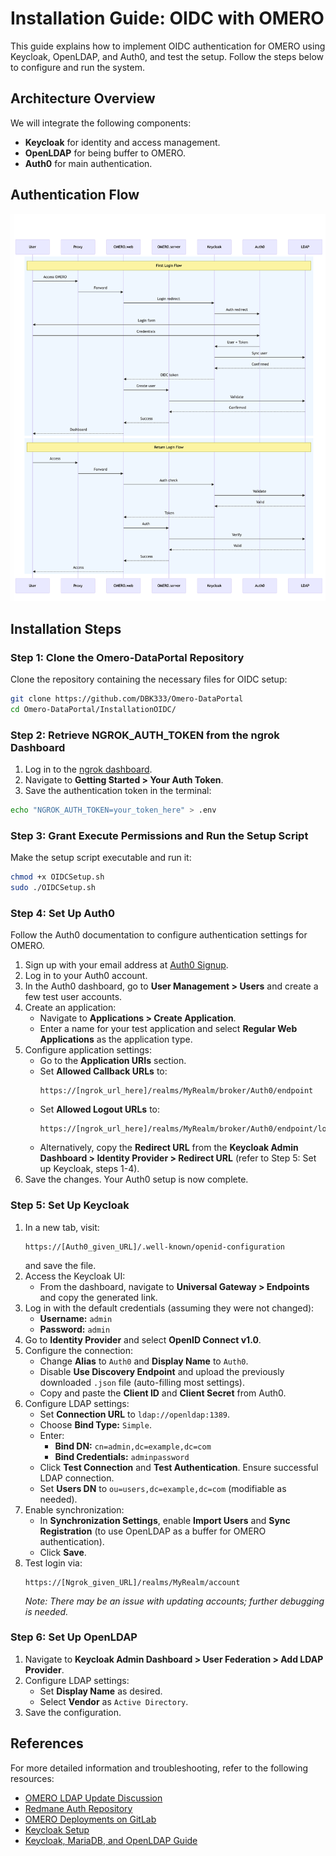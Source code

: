 # Installation Guide: OIDC with OMERO

This guide explains how to implement OIDC authentication for OMERO using Keycloak, OpenLDAP, and Auth0, and test the setup. Follow the steps below to configure and run the system.

## Architecture Overview

We will integrate the following components:

- **Keycloak** for identity and access management.
- **OpenLDAP** for being buffer to OMERO.
- **Auth0** for main authentication.

## Authentication Flow

![Authentication Flow](authentication-flow.png)

## Installation Steps

### Step 1: Clone the Omero-DataPortal Repository

Clone the repository containing the necessary files for OIDC setup:

```bash
git clone https://github.com/DBK333/Omero-DataPortal
cd Omero-DataPortal/InstallationOIDC/
```

### Step 2: Retrieve NGROK_AUTH_TOKEN from the ngrok Dashboard

1. Log in to the [ngrok dashboard](https://dashboard.ngrok.com/).
2. Navigate to **Getting Started > Your Auth Token**.
3. Save the authentication token in the terminal:

```bash
echo "NGROK_AUTH_TOKEN=your_token_here" > .env
```

### Step 3: Grant Execute Permissions and Run the Setup Script

Make the setup script executable and run it:

```bash
chmod +x OIDCSetup.sh
sudo ./OIDCSetup.sh
```

### Step 4: Set Up Auth0

Follow the Auth0 documentation to configure authentication settings for OMERO.

1. Sign up with your email address at [Auth0 Signup](https://auth0.com/signup?place=header&type=button&text=sign%20up).
2. Log in to your Auth0 account.
3. In the Auth0 dashboard, go to **User Management > Users** and create a few test user accounts.
4. Create an application:
   - Navigate to **Applications > Create Application**.
   - Enter a name for your test application and select **Regular Web Applications** as the application type.
5. Configure application settings:
   - Go to the **Application URIs** section.
   - Set **Allowed Callback URLs** to:
     ```
     https://[ngrok_url_here]/realms/MyRealm/broker/Auth0/endpoint
     ```
   - Set **Allowed Logout URLs** to:
     ```
     https://[ngrok_url_here]/realms/MyRealm/broker/Auth0/endpoint/logout_response
     ```
   - Alternatively, copy the **Redirect URL** from the **Keycloak Admin Dashboard > Identity Provider > Redirect URL** (refer to Step 5: Set up Keycloak, steps 1-4).
6. Save the changes. Your Auth0 setup is now complete.

### Step 5: Set Up Keycloak

1. In a new tab, visit:
   ```
   https://[Auth0_given_URL]/.well-known/openid-configuration
   ```
   and save the file.
2. Access the Keycloak UI:
   - From the dashboard, navigate to **Universal Gateway > Endpoints** and copy the generated link.
3. Log in with the default credentials (assuming they were not changed):
   - **Username:** `admin`
   - **Password:** `admin`
4. Go to **Identity Provider** and select **OpenID Connect v1.0**.
5. Configure the connection:
   - Change **Alias** to `Auth0` and **Display Name** to `Auth0`.
   - Disable **Use Discovery Endpoint** and upload the previously downloaded `.json` file (auto-filling most settings).
   - Copy and paste the **Client ID** and **Client Secret** from Auth0.
6. Configure LDAP settings:
   - Set **Connection URL** to `ldap://openldap:1389`.
   - Choose **Bind Type:** `Simple`.
   - Enter:
     - **Bind DN:** `cn=admin,dc=example,dc=com`
     - **Bind Credentials:** `adminpassword`
   - Click **Test Connection** and **Test Authentication**. Ensure successful LDAP connection.
   - Set **Users DN** to `ou=users,dc=example,dc=com` (modifiable as needed).
7. Enable synchronization:
   - In **Synchronization Settings**, enable **Import Users** and **Sync Registration** (to use OpenLDAP as a buffer for OMERO authentication).
   - Click **Save**.
8. Test login via:
   ```
   https://[Ngrok_given_URL]/realms/MyRealm/account
   ```
   _Note: There may be an issue with updating accounts; further debugging is needed._

### Step 6: Set Up OpenLDAP

1. Navigate to **Keycloak Admin Dashboard > User Federation > Add LDAP Provider**.
2. Configure LDAP settings:
   - Set **Display Name** as desired.
   - Select **Vendor** as `Active Directory`.
3. Save the configuration.

## References

For more detailed information and troubleshooting, refer to the following resources:

- [OMERO LDAP Update Discussion](https://forum.image.sc/t/update-ldap-from-omero/64070/29)
- [Redmane Auth Repository](https://github.com/varshithmee/redmane-auth/)
- [OMERO Deployments on GitLab](https://gitlab.in2p3.fr/fbi-data/websites/OmeroDeployments)
- [Keycloak Setup](https://wehieduau.sharepoint.com/:w:/r/sites/StudentInternGroupatWEHI/_layouts/15/Doc.aspx?sourcedoc=%7B661B9E61-85EE-4E6C-B55C-2C2A5CC3A3C3%7D&file=Set%20up%20Keycloak%20on%20the%20Nectar%20VM.docx&action=default&mobileredirect=true)
- [Keycloak, MariaDB, and OpenLDAP Guide](https://bamhm182.notion.site/Keycloak-Mariadb-and-OpenLDAP-d1587c81353c42e598526cae9c8f5efd)
